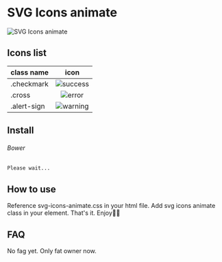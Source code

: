 # SVG Icons animate
![SVG Icons animate](https://s-media-cache-ak0.pinimg.com/originals/b6/8e/25/b68e2546c6848032df86d4d6cb421f27.png)

## Icons list
| class name      | icon                                                  |
| --------------- |:-----------------------------------------------------:|
| .checkmark      | ![success](http://i.giphy.com/Hv6pVPzBcQUXm.gif)      |
| .cross          | ![error](http://i.giphy.com/l0HlKpRsp52BoEvwA.gif)    |
| .alert-sign     | ![warning](http://i.giphy.com/P7gG6eduj26hG.gif)      |

## Install
###### Bower
```
Please wait...
```

## How to use
Reference svg-icons-animate.css in your html file. 
Add svg icons animate class in your element. That's it. Enjoy:beers::tada:

## FAQ
No fag yet. Only fat owner now.